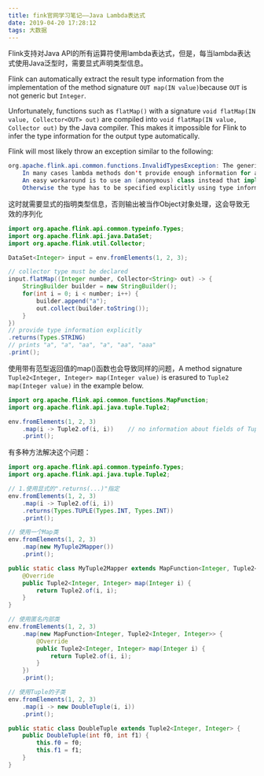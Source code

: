 ```yaml
---
title: fink官网学习笔记——Java Lambda表达式
date: 2019-04-20 17:28:12
tags: 大数据
---
```


Flink支持对Java API的所有运算符使用lambda表达式，但是，每当lambda表达式使用Java泛型时，需要显式声明类型信息。

Flink can automatically extract the result type information from the implementation of the method signature `OUT map(IN value)`because `OUT` is not generic but `Integer`.

<!-- more-->

Unfortunately, functions such as `flatMap()` with a signature `void flatMap(IN value, Collector<OUT> out)` are compiled into `void flatMap(IN value, Collector out)` by the Java compiler. This makes it impossible for Flink to infer the type information for the output type automatically.

Flink will most likely throw an exception similar to the following:

```java
org.apache.flink.api.common.functions.InvalidTypesException: The generic type parameters of 'Collector' are missing.
    In many cases lambda methods don't provide enough information for automatic type extraction when Java generics are involved.
    An easy workaround is to use an (anonymous) class instead that implements the 'org.apache.flink.api.common.functions.FlatMapFunction' interface.
    Otherwise the type has to be specified explicitly using type information.
```

这时就需要显式的指明类型信息，否则输出被当作Object对象处理，这会导致无效的序列化

```java
import org.apache.flink.api.common.typeinfo.Types;
import org.apache.flink.api.java.DataSet;
import org.apache.flink.util.Collector;

DataSet<Integer> input = env.fromElements(1, 2, 3);

// collector type must be declared
input.flatMap((Integer number, Collector<String> out) -> {
    StringBuilder builder = new StringBuilder();
    for(int i = 0; i < number; i++) {
        builder.append("a");
        out.collect(builder.toString());
    }
})
// provide type information explicitly
.returns(Types.STRING)
// prints "a", "a", "aa", "a", "aa", "aaa"
.print();
```

使用带有范型返回值的map()函数也会导致同样的问题，A method signature `Tuple2<Integer, Integer> map(Integer value)` is erasured to `Tuple2 map(Integer value)` in the example below.

```java
import org.apache.flink.api.common.functions.MapFunction;
import org.apache.flink.api.java.tuple.Tuple2;

env.fromElements(1, 2, 3)
    .map(i -> Tuple2.of(i, i))    // no information about fields of Tuple2
    .print();
```

有多种方法解决这个问题：

```java
import org.apache.flink.api.common.typeinfo.Types;
import org.apache.flink.api.java.tuple.Tuple2;

// 1.使用显式的".returns(...)"指定
env.fromElements(1, 2, 3)
    .map(i -> Tuple2.of(i, i))
    .returns(Types.TUPLE(Types.INT, Types.INT))
    .print();

// 使用一个Map类
env.fromElements(1, 2, 3)
    .map(new MyTuple2Mapper())
    .print();

public static class MyTuple2Mapper extends MapFunction<Integer, Tuple2<Integer, Integer>> {
    @Override
    public Tuple2<Integer, Integer> map(Integer i) {
        return Tuple2.of(i, i);
    }
}

// 使用匿名内部类
env.fromElements(1, 2, 3)
    .map(new MapFunction<Integer, Tuple2<Integer, Integer>> {
        @Override
        public Tuple2<Integer, Integer> map(Integer i) {
            return Tuple2.of(i, i);
        }
    })
    .print();

// 使用Tuple的子类
env.fromElements(1, 2, 3)
    .map(i -> new DoubleTuple(i, i))
    .print();

public static class DoubleTuple extends Tuple2<Integer, Integer> {
    public DoubleTuple(int f0, int f1) {
        this.f0 = f0;
        this.f1 = f1;
    }
}
```